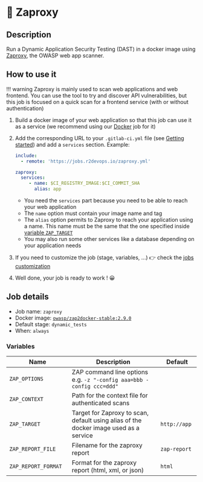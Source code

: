 # 🔎 Zaproxy

## Description

Run a Dynamic Application Security Testing (DAST) in a docker image
using [Zaproxy](https://www.zaproxy.org/), the OWASP web app scanner.

## How to use it

!!! warning
    Zaproxy is mainly used to scan web applications and web frontend. You can use the tool to try and discover
    API vulnerabilities, but this job is focused on a quick scan for a frontend service (with or without authentication)

1. Build a docker image of your web application so that this job can
use it as a service (we recommend using our [Docker](https://r2deveops.io/jobs/build/docker_build/) job for it)
2. Add the corresponding URL to your `.gitlab-ci.yml` file (see [Getting
   started](/use-the-hub)) and add a `services` section. Example:

    ```yaml
    include:
      - remote: 'https://jobs.r2devops.io/zaproxy.yml'

    zaproxy:
      services:
         - name: $CI_REGISTRY_IMAGE:$CI_COMMIT_SHA
           alias: app
    ```

    * You need the `services` part because you need to be able to reach your web application
    * The `name` option must contain your image name and tag
    * The `alias` option permits to Zaproxy to reach your application using a name. This name must be the same that the one specified inside [variable `ZAP_TARGET`](#variables)
    * You may also run some other services like a database depending on your application needs

3. If you need to customize the job (stage, variables, ...) 👉 check the [jobs
   customization](/use-the-hub/#jobs-customization)
4. Well done, your job is ready to work ! 😀

## Job details

* Job name: `zaproxy`
* Docker image:
[`owasp/zap2docker-stable:2.9.0`](https://hub.docker.com/r/owasp/zap2docker-stable)
* Default stage: `dynamic_tests`
* When: `always`

### Variables

| Name | Description | Default |
| ---- | ----------- | ------- |
| `ZAP_OPTIONS` <img width=100/> | ZAP command line options e.g. `-z "-config aaa=bbb -config ccc=ddd"` <img width=175/>| ` ` <img width=100/>|
| `ZAP_CONTEXT` | Path for the context file for authenticated scans | ` ` |
| `ZAP_TARGET` | Target for Zaproxy to scan, default using alias of the docker image used as a service | `http://app` |
| `ZAP_REPORT_FILE` | Filename for the zaproxy report | `zap-report` |
| `ZAP_REPORT_FORMAT` | Format for the zaproxy report (html, xml, or json) | `html` |
